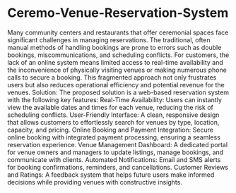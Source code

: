 # Ceremo-Venue-Reservation-System

Many community centers and restaurants that offer ceremonial spaces face significant challenges in managing reservations. The traditional, often manual methods of handling bookings are prone to errors such as double bookings, miscommunications, and scheduling conflicts. For customers, the lack of an online system means limited access to real-time availability and the inconvenience of physically visiting venues or making numerous phone calls to secure a booking. This fragmented approach not only frustrates users but also reduces operational efficiency and potential revenue for the venues.
Solution:
The proposed solution is a web-based reservation system with the following key features:
Real-Time Availability: Users can instantly view the available dates and times for each venue, reducing the risk of scheduling conflicts.
User-Friendly Interface: A clean, responsive design that allows customers to effortlessly search for venues by type, location, capacity, and pricing.
Online Booking and Payment Integration: Secure online booking with integrated payment processing, ensuring a seamless reservation experience.
Venue Management Dashboard: A dedicated portal for venue owners and managers to update listings, manage bookings, and communicate with clients.
Automated Notifications: Email and SMS alerts for booking confirmations, reminders, and cancellations.
Customer Reviews and Ratings: A feedback system that helps future users make informed decisions while providing venues with constructive insights.
